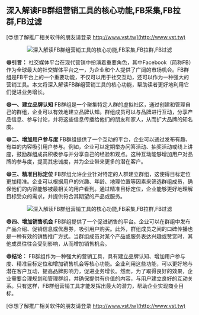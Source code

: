 ## **深入解读FB群组营销工具的核心功能,FB采集,FB拉群,FB过滤**

[😍想了解推广相关软件的朋友请登录 http://www.vst.tw](http://www.vst.tw)

 <center><img src="https://vst.tw/MP4/tuiguang/png/2.png" alt="深入解读FB群组营销工具的核心功能,FB采集,FB拉群,FB过滤"></center>

**😄引言：**
社交媒体平台在现代营销中扮演着重要角色，其中Facebook（简称FB）作为全球最大的社交媒体平台之一，为企业和个人提供了广阔的市场机会。FB群组是FB平台上的一个重要功能，不仅可以用于社交互动，还可以作为一种强大的营销工具。本文将深入解读FB群组营销工具的核心功能，帮助读者更好地利用它们促进业务增长。

**😄一、建立品牌认知**
FB群组是一个聚集特定人群的虚拟社区，通过创建和管理自己的群组，企业可以有效地建立品牌认知。群组成员可以与品牌进行互动，分享产品信息、参与讨论，并将这些信息传播给他们的朋友和家人，从而扩大品牌的知名度。

**😄二、增加用户参与度**
FB群组提供了一个互动的平台，企业可以通过发布有趣、有益的内容吸引用户参与。例如，企业可以定期举办问答活动、抽奖活动或线上讲座，鼓励群组成员积极参与并分享自己的经验和观点。这种互动能够增加用户对品牌的参与度，提高其忠诚度，并为企业带来更多的潜在客户。

**😄三、精准目标定位**
FB群组允许企业针对特定的人群建立群组，这使得目标定位更加精准。企业可以根据用户的兴趣、年龄、地理位置等因素来筛选群组成员，确保他们的内容能够被最相关的用户看到。通过精准目标定位，企业能够更好地理解目标受众的需求，并提供符合其期望的产品或服务。

 <center><img src="https://vst.tw/MP4/tuiguang/png/0.png" alt="深入解读FB群组营销工具的核心功能,FB采集,FB拉群,FB过滤"></center>

**😄四、增加销售机会**
FB群组提供了一个促进销售的平台。企业可以在群组中发布产品介绍、促销信息或优惠券，吸引用户购买。此外，群组成员之间的口碑传播也是一种有效的销售推广方式。当群组成员对某个产品或服务表达兴趣或赞赏时，其他成员往往会受到影响，从而增加销售机会。

**😄结论：**
FB群组作为一种强大的营销工具，具有建立品牌认知、增加用户参与度、精准目标定位和增加销售机会等核心功能。企业利用这些功能，可以更好地与潜在客户互动，提高品牌影响力，促进业务增长。然而，为了取得良好的效果，企业需要合理规划和管理群组，并确保提供有价值的内容，与用户建立良好的互动关系。只有这样，FB群组营销工具才能发挥出最大的潜力，帮助企业实现商业目标。

[😍想了解推广相关软件的朋友请登录 http://www.vst.tw](http://www.vst.tw)



